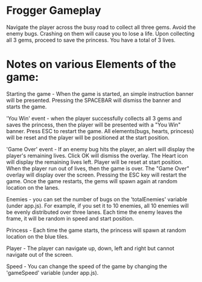 Frogger Gameplay
===============================

Navigate the player across the busy road to collect all three gems.
Avoid the enemy bugs. Crashing on them will cause you to lose a life.
Upon collecting all 3 gems, proceed to save the princess.
You have a total of 3 lives.


Notes on various Elements of the game:
=====================================

Starting the game - When the game is started, an simple instruction banner will be presented. Pressing the SPACEBAR will dismiss the banner and starts the game.

'You Win' event - when the player successfully collects all 3 gems and saves the princess, then the player will be presented with a "You Win" banner.
Press ESC to restart the game. All elements(bugs, hearts, princess) will be reset and the player will be positioned at the start position.

'Game Over' event - If an enemy bug hits the player, an alert will display the player's remaining lives. Click OK will dismiss the overlay.
The Heart icon will display the remaining lives left. Player will be reset at start position.
When the player run out of lives, then the game is over. The "Game Over" overlay will display over the screen. Pressing the ESC key will restart the game.
Once the game restarts, the gems will spawn again at random location on the lanes.

Enemies - you can set the number of bugs on the 'totalEnemies' variable (under app.js). For example, if you set it to 10 enemies, all 10 enemies will be evenly distributed
over three lanes. Each time the enemy leaves the frame, it will be random in speed and start position.

Princess - Each time the game starts, the princess will spawn at random location on the blue tiles.

Player - The player can navigate up, down, left and right but cannot navigate out of the screen.

Speed - You can change the speed of the game by changing the 'gameSpeed' variable (under app.js).

